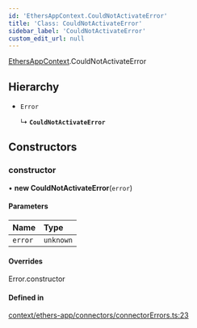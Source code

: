 ```yaml
---
id: 'EthersAppContext.CouldNotActivateError'
title: 'Class: CouldNotActivateError'
sidebar_label: 'CouldNotActivateError'
custom_edit_url: null
---
```


[EthersAppContext](../modules/EthersAppContext.md).CouldNotActivateError

## Hierarchy

- `Error`

  ↳ **`CouldNotActivateError`**

## Constructors

### constructor

• **new CouldNotActivateError**(`error`)

#### Parameters

| Name    | Type      |
| :------ | :-------- |
| `error` | `unknown` |

#### Overrides

Error.constructor

#### Defined in

[context/ethers-app/connectors/connectorErrors.ts:23](https://github.com/scaffold-eth/eth-hooks/blob/4b1029e/src/context/ethers-app/connectors/connectorErrors.ts#L23)
